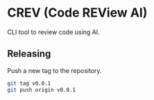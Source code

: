 # CREV (Code REView AI)
CLI tool to review code using AI.




## Releasing
Push a new tag to the repository.
```bash
git tag v0.0.1
git push origin v0.0.1
```
